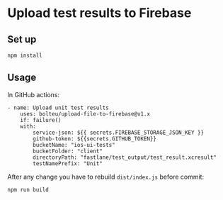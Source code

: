 # Upload test results to Firebase

## Set up

```bash
npm install
```

## Usage

In GitHub actions:

```
- name: Upload unit test results
    uses: bolteu/upload-file-to-firebase@v1.x
    if: failure()
    with:
        service-json: ${{ secrets.FIREBASE_STORAGE_JSON_KEY }}
        github-token: ${{secrets.GITHUB_TOKEN}}
        bucketName: "ios-ui-tests"
        bucketFolder: "client"
        directoryPath: "fastlane/test_output/test_result.xcresult"
        testNamePrefix: "Unit"
```

After any change you have to rebuild `dist/index.js` before commit:

```bash
npm run build
```